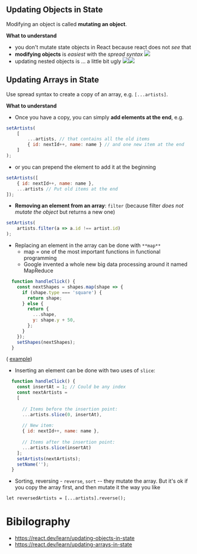 
## Updating Objects in State


Modifying an object is called **mutating an object**.

**What to understand**
- you don't mutate state objects in React because react does not *see* that
- **modifying objects** is *easiest* with the *spread syntax*
	![](./images/spread-syntax.png)
- updating nested objects is ... a little bit ugly
	![](./images/nested-object-definition.png)![](./images/updating-nested-objects.png)





## Updating Arrays in State

Use spread syntax to create a copy of an array, e.g. `[...artists]`.


**What to understand**

- Once you have a copy, you can simply **add elements at the end**, e.g. 

```javascript
setArtists( 
	[ 
		...artists, // that contains all the old items  
		{ id: nextId++, name: name } // and one new item at the end  	
	]  
);
```

- or you can prepend the element to add it at the beginning

```javascript
setArtists([  
	{ id: nextId++, name: name },  
	...artists // Put old items at the end  
]);
```

- **Removing an element from an array**: `filter` (because filter *does not mutate the object* but returns a new one)

```javascript
setArtists(  
	artists.filter(a => a.id !== artist.id)  
);
```


- Replacing an element in the array can be done with `**map**` 
	- map = one of the most important functions in functional programming 
	- Google invented a whole new big data processing around it named MapReduce

```javascript
  function handleClick() {
    const nextShapes = shapes.map(shape => {
      if (shape.type === 'square') {
        return shape;
      } else {
        return {
          ...shape,
          y: shape.y + 50,
        };
      }
    });
    setShapes(nextShapes);
  }
```
 ( [example](https://codesandbox.io/s/s4vvyz?file=%2FApp.js&utm_medium=sandpack))

- Inserting an element  can be done with two uses of `slice`: 

```javascript
  function handleClick() {
    const insertAt = 1; // Could be any index
    const nextArtists = 
	[
      
      // Items before the insertion point:
      ...artists.slice(0, insertAt),
      
      // New item:
      { id: nextId++, name: name },
      
      // Items after the insertion point:
      ...artists.slice(insertAt)
    ];
    setArtists(nextArtists);
    setName('');
  }

```

- Sorting, reversing - `reverse`, `sort` -- they mutate the array. But it's ok if you copy the array first, and then mutate it the way you like

```
let reversedArtists = [...artists].reverse();
```


# Bibilography
- https://react.dev/learn/updating-objects-in-state
- https://react.dev/learn/updating-arrays-in-state